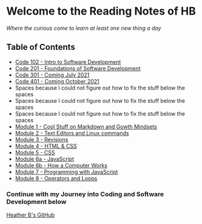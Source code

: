 # Welcome to the Reading Notes of HB
*Where the curious come to learn at least one new thing a day*

## Table of Contents
- [Code 102 - Intro to Software Development](/code102/code102.md)
- [Code 201 - Foundations of Software Development](/code201/code201.md)
- [Code 301 - Coming July 2021](code301/code301.md)
- [Code 401 - Coming October 2021](/code401/code401.md)
- Spaces because I could not figure out how to fix the stuff below the spaces
- Spaces because I could not figure out how to fix the stuff below the spaces
- Spaces because I could not figure out how to fix the stuff below the spaces
- [Module 1 - Cool Stuff on Markdown and Gowth Mindsets](/module1/module1.md)
- [Module 2 - Text Editors and Linux commands](/module2/module2.md)
- [Module 3 - Revisions](/module3/module3.md)
- [Module 4 - HTML & CSS](/module4/module4.md)
- [Module 5 - CSS](/module5/module5.md)
- [Module 6a - JavaScript](/module6/module6a.md)
- [Module 6b - How a Computer Works](/module6/module6b.md)
- [Module 7 - Programming with JavaScript](/module7/module7.md)
- [Module 8 - Operators and Loops](/module8/module8.md)



### Continue with my Journey into Coding and Software Development below
[Heather B's GitHub](https://github.com/vbchomp)




